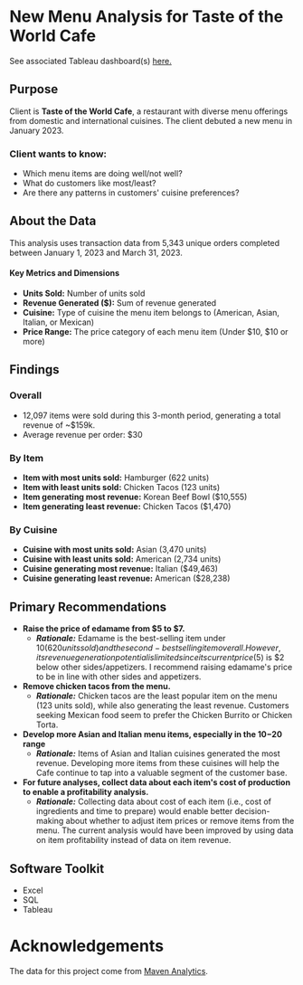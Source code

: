 # New Menu Analysis for Taste of the World Cafe
See associated Tableau dashboard(s) [here.](https://public.tableau.com/app/profile/jon.watford/viz/TasteoftheWorldCafeMenuAnalysis/KPIDashboard)

## Purpose
Client is **Taste of the World Cafe**, a restaurant with diverse menu offerings from domestic and international cuisines. The client debuted a new menu in January 2023.

### Client wants to know:
- Which menu items are doing well/not well?
- What do customers like most/least?
- Are there any patterns in customers' cuisine preferences?
 
## About the Data
This analysis uses transaction data from 5,343 unique orders completed between January 1, 2023 and March 31, 2023. 

#### Key Metrics and Dimensions

- **Units Sold:** Number of units sold 
- **Revenue Generated ($):** Sum of revenue generated 
- **Cuisine:** Type of cuisine the menu item belongs to (American, Asian, Italian, or Mexican)
- **Price Range:** The price category of each menu item (Under $10, $10 or more)

## Findings

### Overall 
- 12,097 items were sold during this 3-month period, generating a total revenue of ~$159k.
- Average revenue per order: $30

### By Item
- **Item with most units sold:** 		Hamburger			(622 units)
- **Item with least units sold:** 		Chicken Tacos 		(123 units)
- **Item generating most revenue:**		Korean Beef Bowl 	($10,555)
- **Item generating least revenue:** 	Chicken Tacos 		($1,470)

### By Cuisine
- **Cuisine with most units sold:** 		Asian	 	(3,470 units)
- **Cuisine with least units sold:** 		American 	(2,734 units)
- **Cuisine generating most revenue:**		Italian 	($49,463)
- **Cuisine generating least revenue:**		American 	($28,238)

## Primary Recommendations

- **Raise the price of edamame from $5 to $7.**
	- ***Rationale:*** Edamame is the best-selling item under $10 (620 units sold) and the second-best selling item overall. However, its revenue generation potential is limited since its current price ($5) is $2 below other sides/appetizers. I recommend raising edamame's price to be in line with other sides and appetizers.
- **Remove chicken tacos from the menu.**  
	- ***Rationale:*** Chicken tacos are the least popular item on the menu (123 units sold), while also generating the least revenue. Customers seeking Mexican food seem to prefer the Chicken Burrito or Chicken Torta. 
- **Develop more Asian and Italian menu items, especially in the $10-$20 range**
	- ***Rationale:*** Items of Asian and Italian cuisines generated the most revenue. Developing more items from these cuisines will help the Cafe continue to tap into a valuable segment of the customer base.
- **For future analyses, collect data about each item's cost of production to enable a profitability analysis.**
	- ***Rationale:*** Collecting data about cost of each item (i.e., cost of ingredients and time to prepare) would enable better decision-making about whether to adjust item prices or remove items from the menu. The current analysis would have been improved by using data on item profitability instead of data on item revenue.


## Software Toolkit
- Excel
- SQL
- Tableau


# Acknowledgements
The data for this project come from [Maven Analytics](https://mavenanalytics.io/data-playground/restaurant-orders). 
